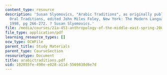 ```yaml
---
content_type: resource
description: 'Susan Slyomovics, "Arabic Traditions", as originally published in Teaching
  Oral Traditions, edited John Miles Foley, New York: The Modern Language Assocation,
  1998, pg 266-272. ? Susan Slyomovics.'
file: /media/courses/21a-453-anthropology-of-the-middle-east-spring-2004/102055fe498ee028a11d5569838d6e7d_arabictraditions.pdf
file_type: application/pdf
learning_resource_types: []
ocw_type: OCWFile
parent_title: Study Materials
parent_type: CourseSection
resourcetype: Document
title: arabictraditions.pdf
uid: 102055fe-498e-e028-a11d-5569838d6e7d
---
```


